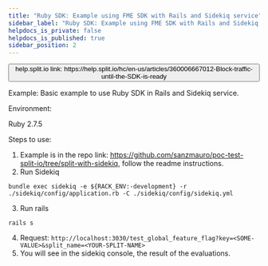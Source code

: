 ```yaml
---
title: "Ruby SDK: Example using FME SDK with Rails and Sidekiq service"
sidebar_label: "Ruby SDK: Example using FME SDK with Rails and Sidekiq service"
helpdocs_is_private: false
helpdocs_is_published: true
sidebar_position: 2
---
```


<p>
  <button style={{borderRadius:'8px', border:'1px', fontFamily:'Courier New', fontWeight:'800', textAlign:'left'}}> help.split.io link: https://help.split.io/hc/en-us/articles/360006667012-Block-traffic-until-the-SDK-is-ready </button>
</p>

Example: Basic example to use Ruby SDK in Rails and Sidekiq service.

Environment:

Ruby 2.7.5

Steps to use:

1. Example is in the repo link: https://github.com/sanzmauro/poc-test-split-io/tree/split-with-sidekiq, follow the readme instructions.
2. Run Sidekiq 
  ```
bundle exec sidekiq -e ${RACK_ENV:-development} -r ./sidekiq/config/application.rb -C ./sidekiq/config/sidekiq.yml
```
3. Run rails
  ```
rails s 
```
4. Request: `http://localhost:3030/test_global_feature_flag?key=<SOME-VALUE>&split_name=<YOUR-SPLIT-NAME>`
5. You will see in the sidekiq console, the result of the evaluations.